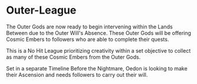 # Outer-League

The Outer Gods are now ready to begin intervening within the Lands Between due to the Outer Will's Absence. These Outer Gods will be offering Cosmic Embers to followers who are able to complete their quests. 

This is a No Hit League prioritizing creativity within a set objective to collect as many of these Cosmic Embers from the Outer Gods. 

Set in a separate Timeline Before the Nightmare, Oedon is looking to make their Ascension and needs followers to carry out their will.
